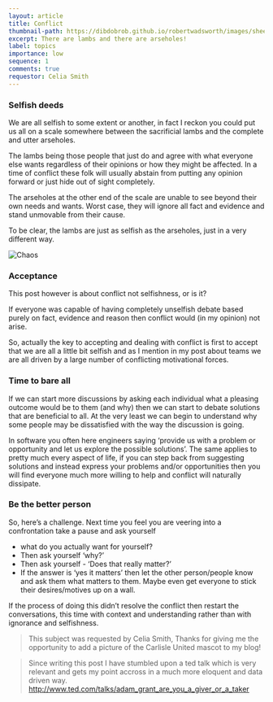 ```yaml
---
layout: article
title: Conflict
thumbnail-path: https://dibdobrob.github.io/robertwadsworth/images/sheep.png
excerpt: There are lambs and there are arseholes!
label: topics
importance: low
sequence: 1
comments: true
requestor: Celia Smith
---
```


### Selfish deeds 
We are all selfish to some extent or another, in fact I reckon you could put us all on a scale somewhere between the sacrificial
lambs and the complete and utter arseholes.  

The lambs being those people that just do and agree with what everyone else wants regardless of their opinions or how they 
might be affected. In a time of conflict these folk will usually abstain from putting any opinion forward or just hide out 
of sight completely.  

The arseholes at the other end of the scale are unable to see beyond their own needs and wants. Worst case, they will ignore 
all fact and evidence and stand unmovable from their cause.  

To be clear, the lambs are just as selfish as the arseholes, just in a very different way.

![Chaos](https://dibdobrob.github.io/robertwadsworth/images/sheep.png)

### Acceptance
This post however is about conflict not selfishness, or is it?  

If everyone was capable of having completely unselfish debate based purely on fact, evidence and reason then conflict
would (in my opinion) not arise.  

So, actually the key to accepting and dealing with conflict is first to accept that we are all a little bit selfish and as I mention in my post about teams we are all driven by a large number of conflicting motivational forces. 

### Time to bare all
If we can start more discussions by asking each individual what a pleasing outcome would be to them (and why) then we
can start to debate solutions that are beneficial to all. At the very least we can begin to understand why some people may be dissatisfied with the way the discussion is going.  

In software you often here engineers saying ‘provide us with a problem or opportunity and let us explore the possible solutions’. 
The same applies to pretty much every aspect of life, if you can step back from suggesting solutions and instead express your 
problems and/or opportunities then you will find everyone much more willing to help and conflict will naturally dissipate. 

### Be the better person
So, here’s a challenge. Next time you feel you are veering into a confrontation take a pause and ask yourself 
- what do you actually want for yourself?
- Then ask yourself ‘why?’
- Then ask yourself - ‘Does that really matter?’
- If the answer is ‘yes it matters’ then let the other person/people know and ask them what matters to them. Maybe even get everyone to stick their desires/motives up on a wall.  

If the process of doing this didn’t resolve the conflict then restart the conversations, this time with context and understanding rather than with ignorance and selfishness. 

> This subject was requested by Celia Smith, Thanks for giving me the opportunity to add a picture of the Carlisle United mascot to my blog!

> Since writing this post I have stumbled upon a ted talk which is very relevant and gets my point accross in a much more eloquent and data driven way. http://www.ted.com/talks/adam_grant_are_you_a_giver_or_a_taker
